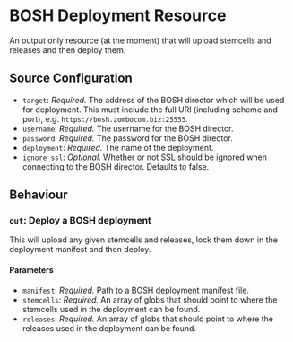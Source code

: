 # BOSH Deployment Resource

An output only resource (at the moment) that will upload stemcells and releases
and then deploy them.

## Source Configuration

* `target`: *Required.* The address of the BOSH director which will be used for
  deployment. This must include the full URI (including scheme and port), e.g.
  `https://bosh.zombocom.biz:25555`.
* `username`: *Required.* The username for the BOSH director.
* `password`: *Required.* The password for the BOSH director.
* `deployment`: *Required.* The name of the deployment.
* `ignore_ssl`: *Optional*. Whether or not SSL should be ignored when connecting
  to the BOSH director. Defaults to false.

## Behaviour

### `out`: Deploy a BOSH deployment

This will upload any given stemcells and releases, lock them down in the
deployment manifest and then deploy.

#### Parameters

* `manifest`: *Required.* Path to a BOSH deployment manifest file.
* `stemcells`: *Required.*  An array of globs that should point to where the
  stemcells used in the deployment can be found.
* `releases`: *Required.* An array of globs that should point to where the
  releases used in the deployment can be found.
